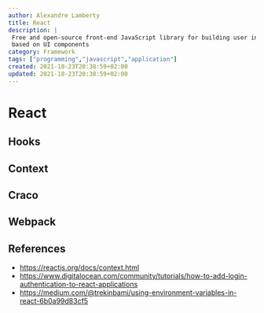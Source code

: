 ```yaml
---
author: Alexandre Lamberty
title: React 
description: |
 Free and open-source front-end JavaScript library for building user interfaces
 based on UI components
category: Framework
tags: ["programming","javascript","application"]
created: 2021-10-23T20:38:59+02:00
updated: 2021-10-23T20:38:59+02:00
---
```

# React

## Hooks

## Context

## Craco

## Webpack

## References

- <https://reactjs.org/docs/context.html>
- <https://www.digitalocean.com/community/tutorials/how-to-add-login-authentication-to-react-applications>
- <https://medium.com/@trekinbami/using-environment-variables-in-react-6b0a99d83cf5>
